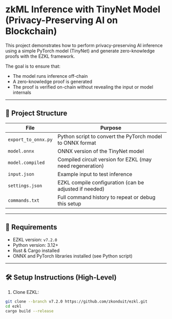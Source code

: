 # zkML Inference with TinyNet Model (Privacy-Preserving AI on Blockchain)

This project demonstrates how to perform privacy-preserving AI inference using a simple PyTorch model (TinyNet) and generate zero-knowledge proofs with the EZKL framework.

The goal is to ensure that:
- The model runs inference off-chain
- A zero-knowledge proof is generated
- The proof is verified on-chain without revealing the input or model internals

---

## 🔧 Project Structure

| File | Purpose |
|------|---------|
| `export_to_onnx.py` | Python script to convert the PyTorch model to ONNX format |
| `model.onnx`        | ONNX version of the TinyNet model |
| `model.compiled`    | Compiled circuit version for EZKL (may need regeneration) |
| `input.json`        | Example input to test inference |
| `settings.json`     | EZKL compile configuration (can be adjusted if needed) |
| `commands.txt`      | Full command history to repeat or debug this setup |

---

## 📌 Requirements

- EZKL version: `v7.2.0`
- Python version: 3.12+
- Rust & Cargo installed
- ONNX and PyTorch libraries installed (see Python script)

---

## 🛠 Setup Instructions (High-Level)

1. Clone EZKL:

```bash
git clone --branch v7.2.0 https://github.com/zkonduit/ezkl.git
cd ezkl
cargo build --release
